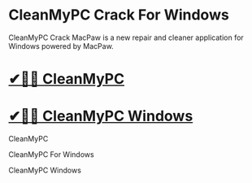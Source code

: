 # CleanMyPC Crack For Windows

CleanMyPC Crack MacPaw is a new repair and cleaner application for Windows powered by MacPaw.

# [✔🎉🚀 CleanMyPC](https://tinyurl.com/te5uctu6)

# [✔🎉🚀 CleanMyPC Windows](https://tinyurl.com/te5uctu6)

CleanMyPC 

CleanMyPC For Windows

CleanMyPC Windows
